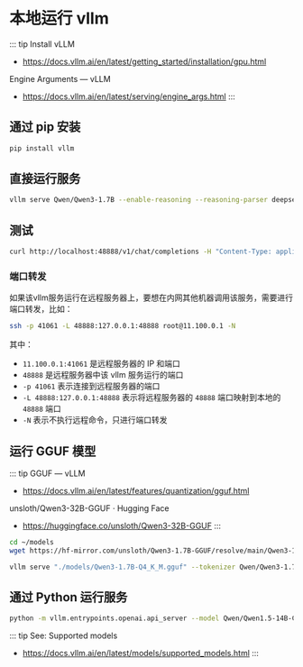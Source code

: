 # 本地运行 vllm

::: tip Install vLLM
* https://docs.vllm.ai/en/latest/getting_started/installation/gpu.html

Engine Arguments — vLLM
* https://docs.vllm.ai/en/latest/serving/engine_args.html
:::

## 通过 pip 安装

```sh
pip install vllm
```

## 直接运行服务

```sh
vllm serve Qwen/Qwen3-1.7B --enable-reasoning --reasoning-parser deepseek_r1 --host 0.0.0.0 --port 48888 --tensor-parallel-size 2
```

## 测试

```sh
curl http://localhost:48888/v1/chat/completions -H "Content-Type: application/json" -d '{"model": "Qwen/Qwen3-1.7B","messages": [{"role": "user", "content": "来自 Hansimov 的消息：\"你是谁? 我是谁?\" 你的回答必须简短。"}], "chat_template_kwargs": {"enable_thinking": false}}' | jq
```

### 端口转发

如果该vllm服务运行在远程服务器上，要想在内网其他机器调用该服务，需要进行端口转发，比如：

```sh
ssh -p 41061 -L 48888:127.0.0.1:48888 root@11.100.0.1 -N
```

其中：
- `11.100.0.1:41061` 是远程服务器的 IP 和端口
- `48888` 是远程服务器中该 vllm 服务运行的端口
- `-p 41061` 表示连接到远程服务器的端口
- `-L 48888:127.0.0.1:48888` 表示将远程服务器的 `48888` 端口映射到本地的 `48888` 端口
- `-N` 表示不执行远程命令，只进行端口转发

## 运行 GGUF 模型

::: tip GGUF — vLLM
* https://docs.vllm.ai/en/latest/features/quantization/gguf.html

unsloth/Qwen3-32B-GGUF · Hugging Face
* https://huggingface.co/unsloth/Qwen3-32B-GGUF
:::

```sh
cd ~/models
wget https://hf-mirror.com/unsloth/Qwen3-1.7B-GGUF/resolve/main/Qwen3-1.7B-Q4_K_M.gguf
```

```sh
vllm serve "./models/Qwen3-1.7B-Q4_K_M.gguf" --tokenizer Qwen/Qwen3-1.7B --max-model-len 4096 --enable-reasoning --reasoning-parser deepseek_r1 --host 0.0.0.0 --port 48888 --tensor-parallel-size 2
```

## 通过 Python 运行服务
```sh
python -m vllm.entrypoints.openai.api_server --model Qwen/Qwen1.5-14B-Chat-AWQ --quantization awq --host 0.0.0.0 --port 13333 --gpu-memory-utilization 0.8 --max-model-len 8192
```

::: tip See: Supported models
- https://docs.vllm.ai/en/latest/models/supported_models.html
:::